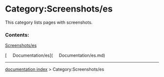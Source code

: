 # Category:Screenshots/es
This category lists pages with screenshots.

### Contents:

[Screenshots/es](Screenshots/es.md)

[<img src="images/Property.png" style="width:16px"> Documentation/es](<img src="images/Property.png" style="width:16px"> Documentation/es.md)

---
[documentation index](../README.md) > Category:Screenshots/es
